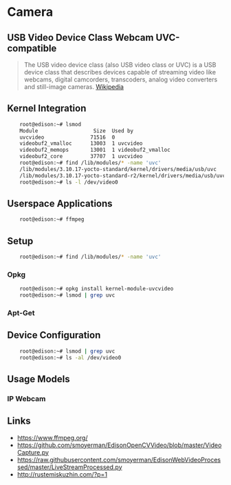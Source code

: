 Camera
==
## USB Video Device Class Webcam UVC-compatible

> The USB video device class (also USB video class or UVC) is a USB device class that describes devices capable of streaming video like webcams, digital camcorders, transcoders, analog video converters and still-image cameras. [Wikipedia](https://en.wikipedia.org/wiki/List_of_USB_video_class_devices)

## Kernel Integration

```sh
    root@edison:~# lsmod
    Module                  Size  Used by
    uvcvideo               71516  0 
    videobuf2_vmalloc      13003  1 uvcvideo
    videobuf2_memops       13001  1 videobuf2_vmalloc
    videobuf2_core         37707  1 uvcvideo
    root@edison:~# find /lib/modules/* -name 'uvc'
    /lib/modules/3.10.17-yocto-standard/kernel/drivers/media/usb/uvc
    /lib/modules/3.10.17-yocto-standard-r2/kernel/drivers/media/usb/uvc
    root@edison:~# ls -l /dev/video0
```

## Userspace Applications

```sh
    root@edison:~# ffmpeg
```

## Setup

```sh
    root@edison:~# find /lib/modules/* -name 'uvc'
```

### Opkg

```sh
    root@edison:~# opkg install kernel-module-uvcvideo
    root@edison:~# lsmod | grep uvc
```

### Apt-Get

## Device Configuration

```sh
    root@edison:~# lsmod | grep uvc
    root@edison:~# ls -al /dev/video0
```

## Usage Models

### IP Webcam

## Links

- https://www.ffmpeg.org/
- https://github.com/smoyerman/EdisonOpenCVVideo/blob/master/VideoCapture.py
- https://raw.githubusercontent.com/smoyerman/EdisonWebVideoProcessed/master/LiveStreamProcessed.py
- http://rustemiskuzhin.com/?p=1
